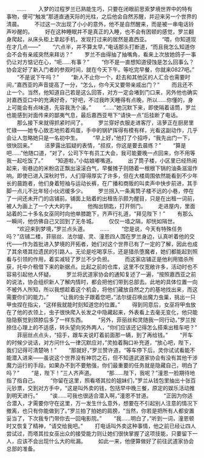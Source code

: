 　　……
　　入梦的过程罗兰已熟能生巧，只要在闭眼前思索梦境世界中的特有事物，便可“触发”那道直通天际的光柱，之后他会自然苏醒，并迎来另一个世界的清晨。
　　不过这一次出现了小小的意外，他不是自然醒来，而是被一串电话铃声吵醒的。
　　好在这种睡眠并不是真正的入睡，也不会有困顿的感觉，罗兰翻身爬起，从床头柜上拿起手机，发现打过来的居然是嘉西亚。
　　“喂，你知道现在才几点——”
　　“六点半，并不算太早，”电话那头打断道，“而且我怎么知道你会不会有亲戚突然来拜访？”
　　罗兰不由得抽了抽嘴角，看来上次放她鸽子一事仍让对方惦记在心，“呃……有事？”
　　“你不是一直想知道侵蚀是怎么回事么？协会定好了新入门者的参观时间，就在今天下午。等吃完早餐，你就来0827吧。”
　　“不是说下午吗？”
　　“新人不止你一个，赶去和其他区的人汇合也需要时间，”嘉西亚的声音提高了一分，“怎么，你今天又要带亲戚出门？”
　　而且还不止一个。当然，他知道自己若是这么回答，对方一定会堵到门口来，另外他也确实对嘉西亚口中的充满好奇，“好吧，不过我昨天睡得有点晚，所以……你懂的，身上可能会有点味道，先容我洗个澡。”
　　“……”她沉默下来，即使隔着话筒，罗兰也能感到对面传来的鄙夷气息，最后嘉西亚甩下“请快一点”后挂断了电话。
　　那么接下来就得抓紧时间了。
　　罗兰穿好衣服走进客厅，洁萝正在厨房里忙碌——她专心致志地煎着鸡蛋，手中的锅铲挥得有模有样，光看这副动作，几乎会让人忽略她只是一名初中生。
　　“早上好，”他打了个招呼，“我先出门一下，很快回来。”
　　洁萝露出狐疑的表情，“叔叔，你这是要去晨练？”
　　“算是吧……”他随口道，“对了，公司下午有员工大会，我可能要晚一点回来，你不用等我一起吃饭了。”
　　“知道啦，”小姑娘嘟嘴道。
　　出了筒子楼，小区里已经热闹起来，街巷边的米粉店正飘出滚滚白气，早餐摊子则随着一根根下锅的油条滋滋作响。即使已进入深秋时节，人们穿得厚实了许多，但在大楼周围依然能看到不少年长的晨跑者，他们身着短袖与运动长裤，在广播和商贩的叫卖声中快步前进，其手脚一点儿不比年轻小伙迟缓多少。
　　罗兰拐入一条离筒子楼不远的小巷，停在了一间还未开门的店铺前。铺面上贴着的出租告示颇为醒目，只是在出租一词前，被人为画上了一个大大的字。
　　他掏出钥匙，打开侧门。
　　走进屋内，里面站着的二十多名女巫同时向他单膝跪下，齐声行礼道，“拜见陛下！”
　　有那么一瞬间，他仿佛自己又回到了无冬城。
　　仅仅一墙之隔，却恍如隔世。
　　“欢迎来到梦境，”罗兰点头道。
　　……
　　“您是说，今天有特殊任务吗？”店铺二楼，菲丽丝、法尔媞、灵、潼恩四人围在罗兰身边，认真听着他的交代——作为首批进入梦境的开拓者，她们对这个世界已有了一定的了解，因此也成了其余塔其拉遗民的引路人。无论是吃喝享乐，还是猎杀堕魔者，她们都能起到照看与引领的作用，着实减轻了罗兰不少负担。
　　而这家店铺正是他利用猎杀所获，托中介租借下来的新据点。比起之前的仓库，这里不仅宽敞许多，活动时也不容易引起他人怀疑。
　　罗兰将武道家协会的通知复述了一遍，“按照嘉西亚之前的说法，协会组织新人了解内情时，都会把他们带到总部去。此地的具体位置一向不被外人所知，所以我想趁着这个机会，将他们藏放自然之力的基地找出来，而这需要你们的能力。”
　　“让我的虫子跟着您吧，”法尔缇召唤出魔力虫巢，挑出一只甲虫捏在指尖，“这样我就能时刻知道您的位置。”
　　得到同意后，女巫将甲虫放在了他的衣领上，虫子很快爬入长发之中隐藏起来，外表看上去毫无变化，他只能隐隐察觉到颈脖后多了一样东西。
　　“另外，菲丽丝和灵随我一同行动，”罗兰按捺住心理上的不适感，转头望向另外两人，“你们应该还记得怎么搭乘出租车吧？”
　　菲丽丝点点头，“招手，跟车夫说盯着前面那一辆，到了再给钱。”
　　“开车的时候少说话，对方问什么一律沉默应对，”灵拍着胸口补充道，“放心吧，陛下，我们记得可清楚呐！”
　　“那就好，”罗兰赞许道，“等车停下后，灵你试试看能不能潜入进来——虽说这个世界没有神罚之石，但不知道武道家协会有没有其他干涉魔力运行的手段。如果办不到不要勉强，你们最重要的任务就是隐藏自己，明白了吗？”
　　“是，陛下！”三人齐声道。
　　“那……陛下，我呢？”潼恩一脸期待地指了指自己。
　　“你留在这里，照看塔其拉的姐妹们，”罗兰从钱包里抽出十张百元钞票，交到对方手中，“这是叫外卖的钱，包括早中晚三餐，原定的娱乐活动推到明天进行。”
　　“诶……可我也很适合潜入啊，”潼恩不甘道。
　　“正因为你适合潜入，才需要你守在这里，万一发生什么意外，想要在不引起别人注意的情况下撤离，也只有你能做到了。”罗兰拍了拍她的肩膀，“当然，你若是把所有人都安置妥当了，下次我专门带你去一回电影院。”
　　“我……明白了，”听到一词，潼恩顿时又恢复了精神，“请交给我吧。”
　　打电话叫外卖这种事情，他之前已经让四人尝试过，而塔其拉女巫出众的接受能力则让她们很快掌握了这项技能，只要留下一人，应该不会出现什么大的纰漏。
　　如此一来，他便算做好了前往武道家协会总部的准备。
　　
　　